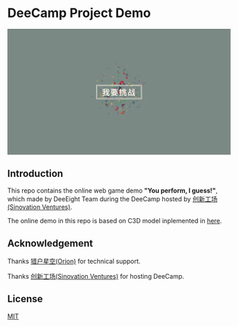 # DeeCamp Project Demo

<p align="center"><img src="assets/demo.gif" align="center" width=800 height=auto/></p>

## Introduction
This repo contains the online web game demo **"You perform, I guess!"**, which made by DeeEight
Team during the DeeCamp hosted by [创新工场(Sinovation Ventures)](http://www.sinovationventures.com/).

The online demo in this repo is based on C3D model
inplemented in [here](https://github.com/jfzhang95/pytorch-c3d).


## Acknowledgement
Thanks [猎户星空(Orion)](https://www.ainirobot.com/) for technical support.

Thanks [创新工场(Sinovation Ventures)](http://www.sinovationventures.com/) for
hosting DeeCamp.

## License
[MIT](https://github.com/jfzhang95/project-demo/blob/master/LICENSE)